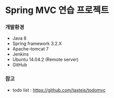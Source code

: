 # Spring MVC 연습 프로젝트

### 개발환경
* Java 8
* Spring framework 3.2.X
* Apache-tomcat 7
* Jenkins
* Ubuntu 14.04.2 (Remote server)
* GitHub

### 참고
* todo list : https://github.com/tastejs/todomvc
